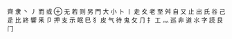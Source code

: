 齊
隶
丶
丿
而
或
⊕
无
若
则
另
門
大
小
卜
丨
走
夊
老
至
舛
自
又
止
出
氏
谷
己
辵
比
終
響
釆
卩
押
支
⽰
眠
⺒
⺨
⽪
⽓
待
⻤
⺙
⺆
⺘
工
⺣
巡
非
道
⺢
字
読
艮
⻔